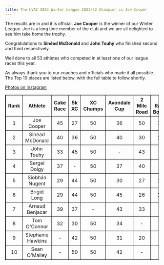 ```yaml
---
title: The LVAC 2022 Winter League 2021/22 Champion is Joe Cooper
---
```

The results are in and it is official. <b>Joe Cooper</b> is the winner of our Winter League. Joe is a long time member of the club and we are all delighted to see him take home the trophy.

Congratulations to <b>Sinéad McDonald</b> and <b>John Touhy</b> who finished second and third respectively.

Well done to all 53 athletes who competed in at least one of our league races this year. 

As always thank you to our coaches and officials who made it all possible. The Top 10 places are listed below, with the full table to follow shortly.

<a href="https://www.instagram.com/p/CcSLJ1OMr7z/" target="_blank" rel="noopener noreferrer">Photos on Instagram</a>

<html>
<head>
<style>
table, th, td {
  border: 1px solid black;
  border-collapse: collapse;
}
th, td {
      text-align: center
}
</style>
</head>
<body>

<table style="width:100%">
  <tr>
    <th style="width:10%">Rank</th>
    <th style="width:20%">Athlete</th>
    <th style="width:10%">Cake Race   </th>
    <th style="width:10%">5k XC       </th>
    <th style="width:10%">XC Champs   </th>
    <th style="width:10%">Avondale Cup</th>
    <th style="width:10%">2 Mile Road </th>
    <th style="width:10%">5 Race Bonus</th>
    <th style="width:10%">Total</th>
  </tr>
  <tr>
    <td>1</td>
    <td>Joe Cooper</td>
    <td>45</td>
    <td>27</td>
    <td>50</td>
    <td>36</td>
    <td>50</td>
    <td>10</td>
    <td>191</td>
  </tr>
  <tr>
    <td>2</td>
    <td>Sinead McDonald</td>
    <td>40</td>
    <td>36</td>
    <td>50</td>
    <td>40</td>
    <td>30</td>
    <td>10</td>
    <td>176</td>
  </tr>
  <tr>
    <td>3</td>
    <td>John Touhy</td>
    <td>33</td>
    <td>45</td>
    <td>50</td>
    <td>-</td>
    <td>43</td>
    <td>-</td>
    <td>171</td>
  </tr>
  <tr>
    <td>4</td>
    <td>Sergei Dolgy</td>
    <td>37</td>
    <td>-</td>
    <td>50</td>
    <td>37</td>
    <td>40</td>
    <td>-</td>
    <td>164</td>
  </tr>
  <tr>
    <td>5</td>
    <td>Siobhán Nugent</td>
    <td>29</td>
    <td>44</td>
    <td>50</td>
    <td>30</td>
    <td>27</td>
    <td>10</td>
    <td>163</td>
  </tr>
  <tr>
    <td>6</td>
    <td>Brigid Long</td>
    <td>29</td>
    <td>44</td>
    <td>50</td>
    <td>45</td>
    <td>26</td>
    <td>10</td>
    <td>159</td>
  </tr>
  <tr>
    <td>7</td>
    <td>Arnaud Benjacar</td>
    <td>39</td>
    <td>37</td>
    <td>-</td>
    <td>43</td>
    <td>33</td>
    <td>-</td>
    <td>152</td>
  </tr>
  <tr>
    <td>8</td>
    <td>Tom O'Connor</td>
    <td>32</td>
    <td>30</td>
    <td>50</td>
    <td>34</td>
    <td>-</td>
    <td>-</td>
    <td>146</td>
  </tr>
  <tr>
    <td>9</td>
    <td>Stephanie Hawkins</td>
    <td>-</td>
    <td>42</td>
    <td>50</td>
    <td>31</td>
    <td>20</td>
    <td>-</td>
    <td>143</td>
  </tr>
    <tr>
    <td>10</td>
    <td>Sean O'Malley</td>
    <td>-</td>
    <td>50</td>
    <td>50</td>
    <td>42</td>
    <td>-</td>
    <td>-</td>
    <td>142</td>
  </tr>
</table>



